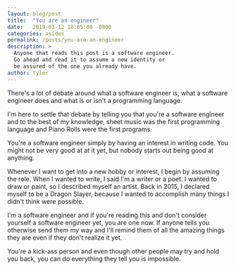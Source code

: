 ```yaml
---
layout: blog/post
title:  "You are an engineer"
date:   2019-03-12 18:05:00 -0800
categories: asides
permalink: /posts/you-are-an-engineer
description: >
  Anyone that reads this post is a software engineer.
  Go ahead and read it to assume a new identity or
  be assured of the one you already have.
author: tyler
---
```


There's a lot of debate around what a software engineer is, what a software engineer does and what is or isn't a programming language.

I'm here to settle that debate by telling you that you're a software engineer and to the best of my knowledge, sheet music was the first programming language and Piano Rolls were the first programs.

You're a software engineer simply by having an interest in writing code. You might not be very good at at it yet, but nobody starts out being good at anything.

Whenever I want to get into a new hobby or interest, I begin by assuming the role. When I wanted to write, I said I'm a writer or a poet. I wanted to draw or paint, so I described myself an artist. Back in 2015, I declared myself to be a Dragon Slayer, because I wanted to accomplish many things I didn't think were possible.

I'm a software engineer and if you're reading this and don't consider yourself a software engineer yet, you are one now. If anyone tells you otherwise send them my way and I'll remind them of all the amazing things they are even if they don't realize it yet.

You're a kick-ass person and even though other people may try and hold you back, you can do everything they tell you is impossible.
